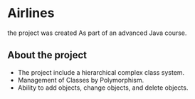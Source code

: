 # Airlines
the project was created As part of an advanced Java course.

## About the project
  - The project include a hierarchical complex class system.
  - Management of Classes by Polymorphism.
  -  Ability to add objects, change objects, and delete objects.
